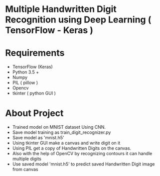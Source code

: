 # Multiple Handwritten Digit Recognition using Deep Learning ( TensorFlow - Keras )

# Requirements

* TensorFlow (Keras)
* Python 3.5 +
* Numpy 
* PIL ( pillow )
* Opencv
* tkinter ( python GUI )

# About Project

* Trained model on MNIST dataset Using CNN.
* Save model training as train_digit_recognizer.py 
* Save model as 'mnist.h5' 
* Using tkinter GUI make a canvas and write digit on it
* Using PIL get a copy of Handwritten Digits on the canvas.
* Also with the help of OpenCV by recognizing contours it can handle multiple digits
* Use saved model 'mnist.h5' to predict saved Handwritten Digit image from canvas



